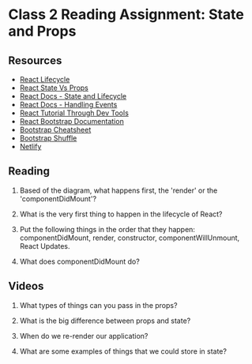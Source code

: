 # Class 2 Reading Assignment: State and Props

## Resources

* [React Lifecycle]()
* [React State Vs Props]()
* [React Docs - State and Lifecycle]()
* [React Docs - Handling Events]()
* [React Tutorial Through Dev Tools]()
* [React Bootstrap Documentation]()
* [Bootstrap Cheatsheet]()
* [Bootstrap Shuffle]()
* [Netlify]()

## Reading

1. Based of the diagram, what happens first, the 'render' or the 'componentDidMount'?

2. What is the very first thing to happen in the lifecycle of React?

3. Put the following things in the order that they happen: componentDidMount, render, constructor, componentWillUnmount, React Updates.

4. What does componentDidMount do?

## Videos

1. What types of things can you pass in the props?

2. What is the big difference between props and state?

3. When do we re-render our application?

4. What are some examples of things that we could store in state?